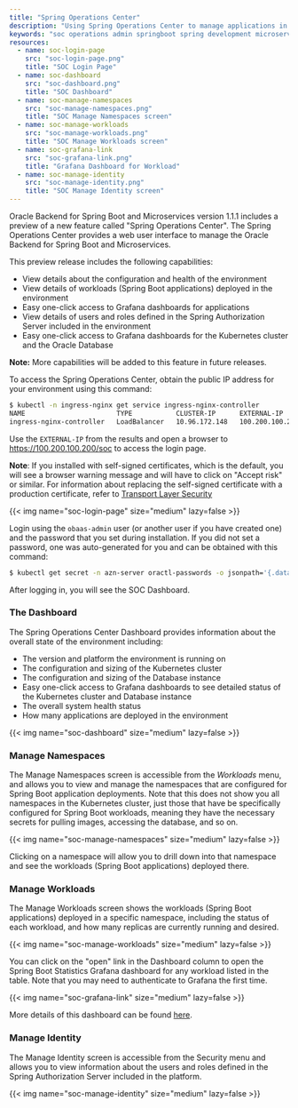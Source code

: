 ```yaml
---
title: "Spring Operations Center"
description: "Using Spring Operations Center to manage applications in Oracle Backend for Spring Boot and Microservices"
keywords: "soc operations admin springboot spring development microservices development oracle backend"
resources:
  - name: soc-login-page
    src: "soc-login-page.png"
    title: "SOC Login Page"
  - name: soc-dashboard
    src: "soc-dashboard.png"
    title: "SOC Dashboard"
  - name: soc-manage-namespaces
    src: "soc-manage-namespaces.png"
    title: "SOC Manage Namespaces screen"
  - name: soc-manage-workloads
    src: "soc-manage-workloads.png"
    title: "SOC Manage Workloads screen"
  - name: soc-grafana-link
    src: "soc-grafana-link.png"
    title: "Grafana Dashboard for Workload"  
  - name: soc-manage-identity
    src: "soc-manage-identity.png"
    title: "SOC Manage Identity screen"
---
```


Oracle Backend for Spring Boot and Microservices version 1.1.1 includes a preview of a new feature called "Spring Operations Center". The Spring Operations Center provides a web user interface to manage the Oracle Backend for Spring Boot and Microservices.

This preview release includes the following capabilities:

- View details about the configuration and health of the environment
- View details of workloads (Spring Boot applications) deployed in the environment
- Easy one-click access to Grafana dashboards for applications
- View details of users and roles defined in the Spring Authorization Server included in the environment
- Easy one-click access to Grafana dashboards for the Kubernetes cluster and the Oracle Database

**Note:** More capabilities will be added to this feature in future releases.

To access the Spring Operations Center, obtain the public IP address for your environment using this command:

```bash
$ kubectl -n ingress-nginx get service ingress-nginx-controller
NAME                       TYPE           CLUSTER-IP      EXTERNAL-IP       PORT(S)                      AGE
ingress-nginx-controller   LoadBalancer   10.96.172.148   100.200.100.200   80:31393/TCP,443:30506/TCP   158m
```

Use the `EXTERNAL-IP` from the results and open a browser to https://100.200.100.200/soc to access the login page.

**Note**: If you installed with self-signed certificates, which is the default, you will see a browser warning message and will have to click on "Accept risk" or similar. For information about replacing the self-signed certificate with a production certificate, refer to [Transport Layer Security](../../security#transport-layer-security)

<!-- spellchecker-disable -->
{{< img name="soc-login-page" size="medium" lazy=false >}}
<!-- spellchecker-enable -->

Login using the `obaas-admin` user (or another user if you have created one) and the password that you set during installation. If you did not set a password, one was auto-generated for you and can be obtained with this command:

```bash
$ kubectl get secret -n azn-server oractl-passwords -o jsonpath='{.data.admin}' | base64 -d
```

After logging in, you will see the SOC Dashboard.

### The Dashboard

The Spring Operations Center Dashboard provides information about the overall state of the environment including:

- The version and platform the environment is running on
- The configuration and sizing of the Kubernetes cluster
- The configuration and sizing of the Database instance
- Easy one-click access to Grafana dashboards to see detailed status of the Kubernetes cluster and Database instance
- The overall system health status
- How many applications are deployed in the environment

<!-- spellchecker-disable -->
{{< img name="soc-dashboard" size="medium" lazy=false >}}
<!-- spellchecker-enable -->

### Manage Namespaces

The Manage Namespaces screen is accessible from the *Workloads* menu, and allows you to view and manage the namespaces that are configured for Spring Boot application deployments.  Note that this does not show you all namespaces in the Kubernetes cluster, just those that have be specifically configured for Spring Boot workloads, meaning they have the necessary secrets for pulling images, accessing the database, and so on.

<!-- spellchecker-disable -->
{{< img name="soc-manage-namespaces" size="medium" lazy=false >}}
<!-- spellchecker-enable -->

Clicking on a namespace will allow you to drill down into that namespace and see the workloads (Spring Boot applications) deployed there.

### Manage Workloads

The Manage Workloads screen shows the workloads (Spring Boot applications) deployed in a specific namespace, including the status of each workload, and how many replicas are currently running and desired.

<!-- spellchecker-disable -->
{{< img name="soc-manage-workloads" size="medium" lazy=false >}}
<!-- spellchecker-enable -->

You can click on the "open" link in the Dashboard column to open the Spring Boot Statistics Grafana dashboard for any workload listed in the table.  Note that you may need to authenticate to Grafana the first time.

<!-- spellchecker-disable -->
{{< img name="soc-grafana-link" size="medium" lazy=false >}}
<!-- spellchecker-enable -->

More details of this dashboard can be found [here](../../observability/metrics/#spring-boot-statistics).

### Manage Identity

The Manage Identity screen is accessible from the Security menu and allows you to view information about the users and roles defined in the Spring Authorization Server included in the platform.

<!-- spellchecker-disable -->
{{< img name="soc-manage-identity" size="medium" lazy=false >}}
<!-- spellchecker-enable -->

